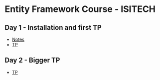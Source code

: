 ﻿# Entity Framework Course - ISITECH

## Day 1 - Installation and first TP

- [Notes](notes)
- [TP](MyWebApi)

## Day 2 - Bigger TP

- [TP](TPDayTwo)